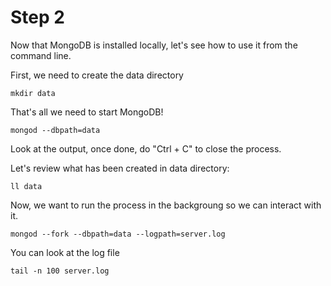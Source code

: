 # Step 2

Now that MongoDB is installed locally, let's see how to use it from the command line.

First, we need to create the data directory

`mkdir data`

That's all we need to start MongoDB!

`mongod --dbpath=data`

Look at the output, once done, do "Ctrl + C" to close the process.

Let's review what has been created in data directory:

`ll data`

Now, we want to run the process in the backgroung so we can interact with it.

`mongod --fork --dbpath=data --logpath=server.log`

You can look at the log file

`tail -n 100 server.log`
